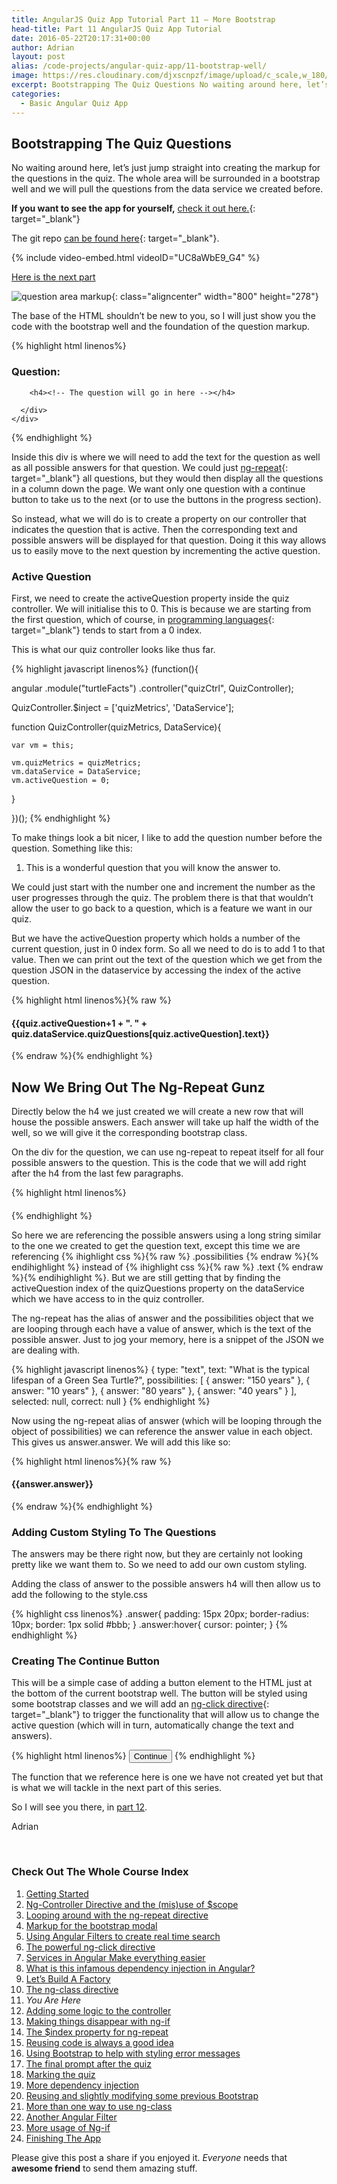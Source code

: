 ```yaml
---
title: AngularJS Quiz App Tutorial Part 11 – More Bootstrap
head-title: Part 11 AngularJS Quiz App Tutorial
date: 2016-05-22T20:17:31+00:00
author: Adrian
layout: post
alias: /code-projects/angular-quiz-app/11-bootstrap-well/
image: https://res.cloudinary.com/djxscnpzf/image/upload/c_scale,w_180/v1463932326/Angular-quiz-part-11_jxnkd4.jpg
excerpt: Bootstrapping The Quiz Questions No waiting around here, let’s just jump straight into creating the markup for the questions in the quiz. The whole area will be surrounded in a bootstrap well and we will pull the questions from the …
categories:
  - Basic Angular Quiz App
---
```

## Bootstrapping The Quiz Questions

No waiting around here, let’s just jump straight into creating the markup for the questions in the quiz. The whole area will be surrounded in a bootstrap well and we will pull the questions from the data service we created before.

**If you want to see the app for yourself,** [check it out here.]({{site.url}}/turtlefacts){: target="_blank"}<!--_-->

The git repo [can be found here](https://github.com/adiman9/HungryTurtleFactQuiz){: target="_blank"}<!--_-->.

{% include video-embed.html videoID="UC8aWbE9_G4" %}

[Here is the next part]({{site.url}}/code-projects/angular-quiz-app/12-controller-logic/)

![question area markup](https://res.cloudinary.com/djxscnpzf/image/upload/c_scale,w_800/v1464630050/quiz_question_area_z87xpz.jpg){: class="aligncenter" width="800" height="278"}

The base of the HTML shouldn’t be new to you, so I will just show you the code with the bootstrap well and the foundation of the question markup.

{% highlight html linenos%}
<div class="row">
  <h3>Question:</h3>
  <div class="well well-sm">
    <div class="row">
      <div class="col-xs-12">
        <!-- Question Area -->

        <h4><!-- The question will go in here --></h4>

      </div>
    </div>
  </div>
</div>
{% endhighlight %}

Inside this div is where we will need to add the text for the question as well as all possible answers for that question. We could just [ng-repeat](https://docs.angularjs.org/api/ng/directive/ngRepeat){: target="_blank"}<!--_--> all questions, but they would then display all the questions in a column down the page. We want only one question with a continue button to take us to the next (or to use the buttons in the progress section).

So instead, what we will do is to create a property on our controller that indicates the question that is active. Then the corresponding text and possible answers will be displayed for that question. Doing it this way allows us to easily move to the next question by incrementing the active question.

### Active Question

First, we need to create the activeQuestion property inside the quiz controller. We will initialise this to 0. This is because we are starting from the first question, which of course, in [programming languages]({{site.url}}/best-programming-languages-to-learn-2016/){: target="_blank"}<!--_--> tends to start from a 0 index.

This is what our quiz controller looks like thus far.

{% highlight javascript linenos%}
(function(){

  angular
    .module("turtleFacts")
    .controller("quizCtrl", QuizController);

  QuizController.$inject = ['quizMetrics', 'DataService'];

  function QuizController(quizMetrics, DataService){

    var vm = this;

    vm.quizMetrics = quizMetrics; 
    vm.dataService = DataService;
    vm.activeQuestion = 0;

  }

})();
{% endhighlight %}

To make things look a bit nicer, I like to add the question number before the question. Something like this:

1. This is a wonderful question that you will know the answer to.

We could just start with the number one and increment the number as the user progresses through the quiz. The problem there is that that wouldn’t allow the user to go back to a question, which is a feature we want in our quiz.

But we have the activeQuestion property which holds a number of the current question, just in 0 index form. So all we need to do is to add 1 to that value. Then we can print out the text of the question which we get from the question JSON in the dataservice by accessing the index of the active question.

{% highlight html linenos%}{% raw %}
<h4>{{quiz.activeQuestion+1 + ". " + quiz.dataService.quizQuestions[quiz.activeQuestion].text}}</h4>
{% endraw %}{% endhighlight %}

## Now We Bring Out The Ng-Repeat Gunz

Directly below the h4 we just created we will create a new row that will house the possible answers. Each answer will take up half the width of the well, so we will give it the corresponding bootstrap class.

On the div for the question, we can use ng-repeat to repeat itself for all four possible answers to the question. This is the code that we will add right after the h4 from the last few paragraphs.

{% highlight html linenos%}
<div class="row">
  <div class="col-sm-6" 
    ng-repeat="answer in quiz.dataService.quizQuestions[quiz.activeQuestion].possibilities">
      <h4 class="answer">
        <!-- Possible answers go here -->
      </h4>
  </div>
</div>
{% endhighlight %}

So here we are referencing the possible answers using a long string similar to the one we created to get the question text, except this time we are referencing 
{% ihighlight css %}{% raw %}
.possibilities
{% endraw %}{% endihighlight %}
instead of 
{% ihighlight css %}{% raw %}
.text
{% endraw %}{% endihighlight %}. But we are still getting that by finding the activeQuestion index of the quizQuestions property on the dataService which we have access to in the quiz controller.

The ng-repeat has the alias of answer and the possibilities object that we are looping through each have a value of answer, which is the text of the possible answer. Just to jog your memory, here is a snippet of the JSON we are dealing with.

{% highlight javascript linenos%}
{
  type: "text",
  text: "What is the typical lifespan of a Green Sea Turtle?",
  possibilities: [
    {
      answer: "150 years"
    },
    {
      answer: "10 years"
    },
    {
      answer: "80 years"
    },
    {
      answer: "40 years"
    }
  ],
  selected: null,
  correct: null
}</pre>
{% endhighlight %}

Now using the ng-repeat alias of answer (which will be looping through the object of possibilities) we can reference the answer value in each object. This gives us answer.answer. We will add this like so:

{% highlight html linenos%}{% raw %}
<div class="row">
  <div class="col-sm-6" 
    ng-repeat="answer in quiz.dataService.quizQuestions[quiz.activeQuestion].possibilities">
      <h4 class="answer">
        {{answer.answer}}
      </h4>
  </div>
</div>
{% endraw %}{% endhighlight %}

### Adding Custom Styling To The Questions

The answers may be there right now, but they are certainly not looking pretty like we want them to. So we need to add our own custom styling.

Adding the class of answer to the possible answers h4 will then allow us to add the following to the style.css

{% highlight css linenos%}
.answer{
  padding: 15px 20px;
  border-radius: 10px;
  border: 1px solid #bbb;
}
.answer:hover{
  cursor: pointer;
}
{% endhighlight %}

### Creating The Continue Button

This will be a simple case of adding a button element to the HTML just at the bottom of the current bootstrap well. The button will be styled using some bootstrap classes and we will add an [ng-click directive](https://docs.angularjs.org/api/ng/directive/ngClick){: target="_blank"}<!--_--> to trigger the functionality that will allow us to change the active question (which will in turn, automatically change the text and answers).

{% highlight html linenos%}
<button class="btn btn-warning" ng-click="quiz.questionAnswered()">Continue</button>
{% endhighlight %}

The function that we reference here is one we have not created yet but that is what we will tackle in the next part of this series.

So I will see you there, in [part 12]({{site.url}}/code-projects/angular-quiz-app/12-controller-logic/).

Adrian

&nbsp;

### Check Out The Whole Course Index

1. [Getting Started]({{site.url}}/code-projects/1-build-angular-quiz-app-scratch/)
2. [Ng-Controller Directive and the (mis)use of $scope]({{site.url}}/code-projects/angular-quiz-app/2-ng-controller-scope/)
3. [Looping around with the ng-repeat directive]({{site.url}}/code-projects/angular-quiz-app/3-ng-repeat-directive/)
4. [Markup for the bootstrap modal]({{site.url}}/code-projects/angular-quiz-app/4-bootstrap-modal/)
5. [Using Angular Filters to create real time search]({{site.url}}/code-projects/angular-quiz-app/5-angular-filters/)
6. [The powerful ng-click directive]({{site.url}}/code-projects/angular-quiz-app/6-ng-click-directive/)
7. [Services in Angular Make everything easier]({{site.url}}/code-projects/angular-quiz-app/7-angular-services/)
8. [What is this infamous dependency injection in Angular?]({{site.url}}/code-projects/angular-quiz-app/8-dependency-injection/)
9. [Let&#8217;s Build A Factory]({{site.url}}/code-projects/angular-quiz-app/9-angular-factories/)
10. [The ng-class directive]({{site.url}}/code-projects/angular-quiz-app/10-ng-class/)
11. *You Are Here*
12. [Adding some logic to the controller]({{site.url}}/code-projects/angular-quiz-app/12-controller-logic/)
13. [Making things disappear with ng-if]({{site.url}}/code-projects/angular-quiz-app/13-ng-if/)
14. [The $index property for ng-repeat]({{site.url}}/code-projects/angular-quiz-app/14-index-for-ng-repeat/)
15. [Reusing code is always a good idea]({{site.url}}/code-projects/angular-quiz-app/15-reusing-code/)
16. [Using Bootstrap to help with styling error messages]({{site.url}}/code-projects/angular-quiz-app/16-bootstrap-alerts/)
17. [The final prompt after the quiz]({{site.url}}/code-projects/angular-quiz-app/17-final-prompt/)
18. [Marking the quiz]({{site.url}}/code-projects/angular-quiz-app/18-marking-the-quiz/)
19. [More dependency injection]({{site.url}}/code-projects/angular-quiz-app/19-angular-dependency-injection/)
20. [Reusing and slightly modifying some previous Bootstrap]({{site.url}}/code-projects/angular-quiz-app/20-familiar-bootstrap/)
21. [More than one way to use ng-class]({{site.url}}/code-projects/angular-quiz-app/21-function-with-ng-class/)
22. [Another Angular Filter]({{site.url}}/code-projects/angular-quiz-app/22-angular-number-filter/)
23. [More usage of Ng-if]({{site.url}}/code-projects/angular-quiz-app/23-angular-ng-if/)
24. [Finishing The App]({{site.url}}/code-projects/angular-quiz-app/24-finished-angular-project/)



Please give this post a share if you enjoyed it. _Everyone_ needs that **awesome friend** to send them amazing stuff.
